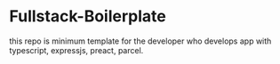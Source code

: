 # Fullstack-Boilerplate
this repo is minimum template for the developer who develops app with typescript, expressjs, preact, parcel.

